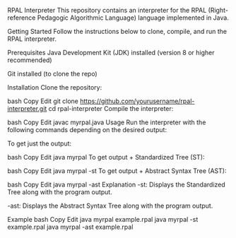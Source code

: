 RPAL Interpreter
This repository contains an interpreter for the RPAL (Right-reference Pedagogic Algorithmic Language) language implemented in Java.

Getting Started
Follow the instructions below to clone, compile, and run the RPAL interpreter.

Prerequisites
Java Development Kit (JDK) installed (version 8 or higher recommended)

Git installed (to clone the repo)

Installation
Clone the repository:

bash
Copy
Edit
git clone https://github.com/yourusername/rpal-interpreter.git
cd rpal-interpreter
Compile the interpreter:

bash
Copy
Edit
javac myrpal.java
Usage
Run the interpreter with the following commands depending on the desired output:

To get just the output:

bash
Copy
Edit
java myrpal <filename>
To get output + Standardized Tree (ST):

bash
Copy
Edit
java myrpal -st <filename>
To get output + Abstract Syntax Tree (AST):

bash
Copy
Edit
java myrpal -ast <filename>
Explanation
-st: Displays the Standardized Tree along with the program output.

-ast: Displays the Abstract Syntax Tree along with the program output.

Example
bash
Copy
Edit
java myrpal example.rpal
java myrpal -st example.rpal
java myrpal -ast example.rpal

